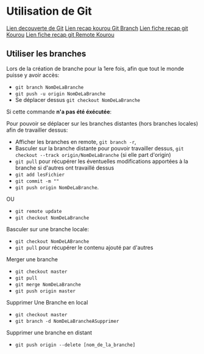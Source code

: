 # Utilisation de Git

[Lien decouverte de Git](https://www.atlassian.com/fr/git/tutorials/learn-git-with-bitbucket-cloud)
[Lien recap kourou Git Branch](https://kourou.oclock.io/ressources/fiche-recap/branches/)
[Lien fiche recap git Kourou](https://kourou.oclock.io/ressources/fiche-recap/git-et-github/)
[Lien fiche recap git Remote Kourou](https://kourou.oclock.io/ressources/fiche-recap/git-remotes/)

## Utiliser les branches

Lors de la création de branche pour la 1ere fois, afin que tout le monde puisse y avoir accès:
- `git branch NomDeLaBranche`
- `git push -u origin NomDeLaBranche`
- Se déplacer dessus `git checkout NomDeLaBranche`

Si cette commande **n'a pas été éxécutée**:

Pour pouvoir se déplacer sur les branches distantes (hors branches locales) afin de travailler dessus:
- Afficher les branches en remote, `git branch -r`,
- Basculer sur la branche distante pour pouvoir travailler dessus, `git checkout --track origin/NomDeLaBranche` (si elle part d'origin)
- `git pull` pour récupérer les éventuelles modifications apportées à la branche si d'autres ont travaillé dessus
- `git add lesFichier`
- `git commit -m ""`
- `git push origin NomDeLaBranche`.

OU

- `git remote update`
- `git checkout NomDeLaBranche`

Basculer sur une branche locale:
- `git checkout NomDeLABranche`
- `git pull` pour récupérer le contenu ajouté par d'autres

Merger une branche
- `git checkout master`
- `git pull`
- `git merge NomDeLaBranche`
- `git push origin master`

Supprimer Une Branche en local
- `git checkout master`
- `git branch -d NomDeLaBrancheASupprimer`

Supprimer une branche en distant
- `git push origin --delete [nom_de_la_branche]`
